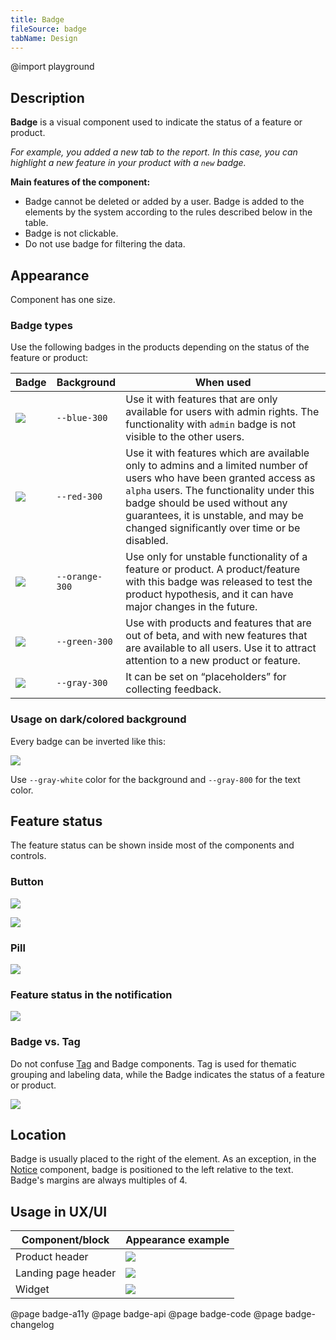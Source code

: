 ```yaml
---
title: Badge
fileSource: badge
tabName: Design
---
```


@import playground

## Description

**Badge** is a visual component used to indicate the status of a feature or product.

_For example, you added a new tab to the report. In this case, you can highlight a new feature in your product with a `new` badge._

**Main features of the component:**

- Badge cannot be deleted or added by a user. Badge is added to the elements by the system according to the rules described below in the table.
- Badge is not clickable.
- Do not use badge for filtering the data.

## Appearance

Component has one size.

### Badge types

Use the following badges in the products depending on the status of the feature or product:

| Badge                 | Background     | When used                                                                                                                                                                                                                                                                                 |
| --------------------- | -------------- | ----------------------------------------------------------------------------------------------------------------------------------------------------------------------------------------------------------------------------------------------------------------------------------------- |
| ![](static/admin.png) | `--blue-300`   | Use it with features that are only available for users with admin rights. The functionality with `admin` badge is not visible to the other users.                                                                                                                                         |
| ![](static/alpha.png) | `--red-300`    | Use it with features which are available only to admins and a limited number of users who have been granted access as `alpha` users. The functionality under this badge should be used without any guarantees, it is unstable, and may be changed significantly over time or be disabled. |
| ![](static/beta.png)  | `--orange-300` | Use only for unstable functionality of a feature or product. A product/feature with this badge was released to test the product hypothesis, and it can have major changes in the future.                                                                                                  |
| ![](static/new.png)   | `--green-300`  | Use with products and features that are out of beta, and with new features that are available to all users. Use it to attract attention to a new product or feature.                                                                                                                      |
| ![](static/soon.png)  | `--gray-300`   | It can be set on “placeholders” for collecting feedback.                                                                                                                                                                                                                                  |

### Usage on dark/colored background

Every badge can be inverted like this:

![](static/inverted.png)

Use `--gray-white` color for the background and `--gray-800` for the text color.

## Feature status

The feature status can be shown inside most of the components and controls.

### Button

![](static/button_primary.png)

![](static/button_secondary.png)

### Pill

![](static/pills.png)

### Feature status in the notification

![](static/notice.png)

### Badge vs. Tag

Do not confuse [Tag](/components/tag) and Badge components. Tag is used for thematic grouping and labeling data, while the Badge indicates the status of a feature or product.

![](static/table-yes-no.png)

## Location

Badge is usually placed to the right of the element. As an exception, in the [Notice](/components/notice/) component, badge is positioned to the left relative to the text. Badge's margins are always multiples of 4.

## Usage in UX/UI

| Component/block     | Appearance example             |
| ------------------- | ------------------------------ |
| Product header      | ![](static/product-head.png)   |
| Landing page header | ![](static/landing-header.png) |
| Widget              | ![](static/widget.png)         |

@page badge-a11y
@page badge-api
@page badge-code
@page badge-changelog
